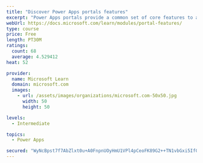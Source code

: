 ```yaml
---
title: "Discover Power Apps portals features"
excerpt: "Power Apps portals provide a common set of core features to app makers to build powerful portal applications. Numerous Power Apps features map directly to Microsoft Dynamics 365 apps that are specific to particular business requirements and external audiences. Other Dynamics 365 applications, such as Marketing and Supply Chain Management, also use components of portals or alternate technologies."
webUrl: https://docs.microsoft.com/learn/modules/portal-features/
type: course
price: Free
length: PT30M
ratings:
  count: 68
  average: 4.529412
heat: 52

provider:
  name: Microsoft Learn
  domain: microsoft.com
  images:
    - url: /assets/images/organizations/microsoft.com-50x50.jpg
      width: 50
      height: 50

levels:
  - Intermediate

topics:
  - Power Apps

secured: "WyNcBpst7f7AbZlxt0u+A0FnpnUOyHmU1VPl4pCeoFK89G2++TN1vbGxi5If0vUcyR1UUzJGDJwVBBo/pabbRjYPnnrtImXNOa7Sfl9XXcwLvvBl5mOX0MvjIG6zrpFYJywjsvMuUBLDnDMB1rVU6h2kOV0fxmLcVBuixk0MUHOOxUiR9Vbe0J0exhEQEFCA2aYhxVMi3VBWtr+e7V6Yi8IWXgjgQs2xugF2GZx4xuhTTMzv3GYjfNJlgxSiv31EySFM8fr2vjQApQJZh7y1JaQoDDDNHvv9o3SBpU+7RynS7Onf7BsKPHpx9njrrgY5PV6vf7j5t+/YH4bslsVQ9RgI6SUD0ZdwkjAYmvkiygQLZgnTS2AaV6d43uszZoUlvBeWkTIBpfNgGvGjPgD38A==;jlXBoETWA/JvUO0wTsqAsw=="
---
```


